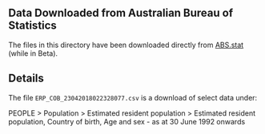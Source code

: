 ## Data Downloaded from Australian Bureau of Statistics

The files in this directory have been downloaded directly from [ABS.stat](http://stat.data.abs.gov.au/) (while in Beta).

## Details

The file `ERP_COB_23042018022328077.csv` is a download of select data under:

PEOPLE > Population > Estimated resident population > Estimated resident population, Country of birth, Age and sex - as at 30 June 1992 onwards

